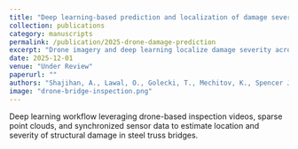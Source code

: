 ```yaml
---
title: "Deep learning-based prediction and localization of damage severity in steel truss bridges from drone surveys"
collection: publications
category: manuscripts
permalink: /publication/2025-drone-damage-prediction
excerpt: "Drone imagery and deep learning localize damage severity across large steel truss bridges."
date: 2025-12-01
venue: "Under Review"
paperurl: ""
authors: "Shajihan, A., Lawal, O., Golecki, T., Mechitov, K., Spencer Jr, B. F."
image: "drone-bridge-inspection.png"
---
```


Deep learning workflow leveraging drone-based inspection videos, sparse point clouds, and synchronized sensor data to estimate location and severity of structural damage in steel truss bridges.
